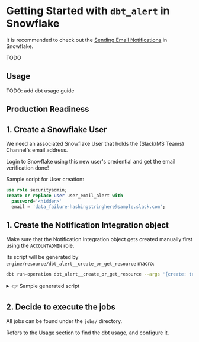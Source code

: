 <!-- markdownlint-disable no-inline-html no-alt-text ul-indent code-block-style -->
# Getting Started with `dbt_alert` in Snowflake

It is recommended to check out the [Sending Email Notifications](https://docs.snowflake.com/en/user-guide/email-stored-procedures) in Snowflake.

TODO

## Usage

TODO: add dbt usage guide

## Production Readiness

## 1. Create a Snowflake User

We need an associated Snowflake User that holds the (Slack/MS Teams) Channel's email address.

Login to Snowflake using this new user's credential and get the email verification done!

Sample script for User creation:

```sql
use role securityadmin;
create or replace user user_email_alert with
  password='<hidden>'
  email = 'data_failure-hashingstringhere@sample.slack.com';
```

## 1. Create the Notification Integration object

Make sure that the Notification Integration object gets created manually first using the `ACCOUNTADMIN` role.

Its script will be generated by `engine/resource/dbt_alert__create_or_get_resource` macro:

```bash
dbt run-operation dbt_alert__create_or_get_resource --args '{create: true}'
```

<details>
  <summary>👉 Sample generated script</summary>
  
```sql
use role accountadmin;

create or replace notification integration ni_dbt_alert__dbt_alert_test__dev
  type = email
  enabled = true
  allowed_recipients = ('data_platform_failure-aaaaiaoon65nkv4kzfyksapxdi@sweatybetty.slack.com')
  comment = "DEV Notification Integration object used for dbt_alert_test dbt project";
grant usage on integration ni_dbt_alert__dbt_alert_test__dev to role role_transform_prod;
```

</details>

## 2. Decide to execute the jobs

All jobs can be found under the `jobs/` directory.

Refers to the [Usage](#usage) section to find the dbt usage, and configure it.

